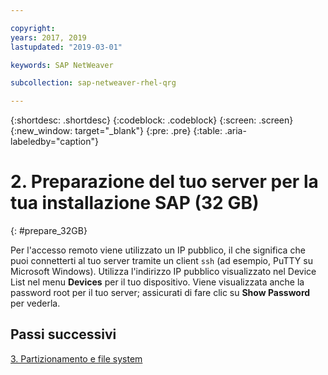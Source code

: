 ```yaml
---

copyright:
years: 2017, 2019
lastupdated: "2019-03-01"

keywords: SAP NetWeaver

subcollection: sap-netweaver-rhel-qrg

---
```


{:shortdesc: .shortdesc}
{:codeblock: .codeblock}
{:screen: .screen}
{:new_window: target="_blank"}
{:pre: .pre}
{:table: .aria-labeledby="caption"}

# 2. Preparazione del tuo server per la tua installazione SAP (32 GB)
{: #prepare_32GB}

Per l'accesso remoto viene utilizzato un IP pubblico, il che significa che puoi connetterti al tuo server tramite un client `ssh` (ad esempio, PuTTY su Microsoft Windows). Utilizza l'indirizzo IP pubblico visualizzato nel Device List nel menu **Devices** per il tuo dispositivo. Viene visualizzata anche la password root per il tuo server; assicurati di fare clic su **Show Password** per vederla.

## Passi successivi

 [3. Partizionamento e file system](/docs/infrastructure/sap-netweaver-rhel-qrg?topic=sap-netweaver-rhel-qrg-partition_32GB)
